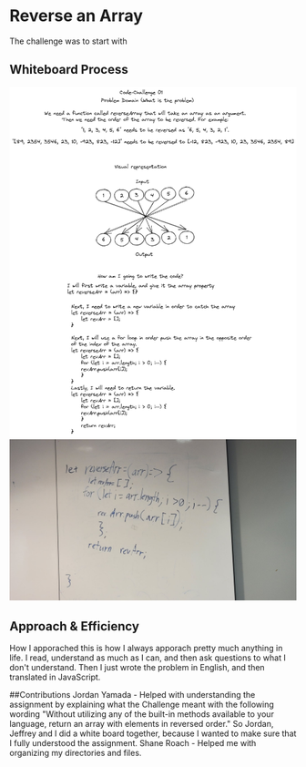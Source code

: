 # Reverse an Array
The challenge was to start with

## Whiteboard Process
![](../Images/Challenge-1.png)
![](../Images/Collaborated-Code.jpg)

## Approach & Efficiency
How I apporached this is how I always apporach pretty much anything in life. I read, understand as much as I can, and then ask questions to what I don't understand. Then I just wrote the problem in English, and then translated in JavaScript.

##Contributions
Jordan Yamada - Helped with understanding the assignment by explaining what the Challenge meant with the following wording "Without utilizing any of the built-in methods available to your language, return an array with elements in reversed order." So Jordan, Jeffrey and I did a white board together, because I wanted to make sure that I fully understood the assignment.
Shane Roach - Helped me with organizing my directories and files.

